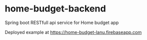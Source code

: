 # home-budget-backend
Spring boot RESTfull api service for Home budget app

Deployed example at https://home-budget-lanu.firebaseapp.com
